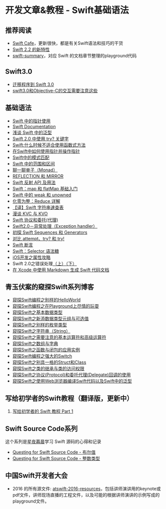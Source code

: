 # 开发文章&教程 - Swift基础语法
## 推荐阅读
- [Swift Cafe][1]，更新很快，都是有关Swift语法和技巧的干货
- [Swift 2.2 的新特性][2]
- [swift-summary][3]，对应 Swift 的文档章节整理的playground代码

## Swift3.0
- [迁移程序到 Swift 3.0][4]
- [swift3.0和Objective-C的交互需要注意这些][5]

## 基础语法
- [Swift 中的指针使用][6]
- [Swift Documentation][7]
- [浅谈 Swift 中的泛型][8]
- [Swift 2.0 中使用 try? 关键字][9]
- [Swift:什么时候不适合使用函数式方法][10]
- [在Swift中如何使用指针并操作指针][11]
- [Swift中的模式匹配][12]
- [Swift 中的范围和区间][13]
- [聊一聊单子（Monad）][14]
- [REFLECTION 和 MIRROR][15]
- [Swift 反射 API 及用法][16]
- [Swift：map 和 flatMap 基础入门][17]
- [Swift 中的 weak 和 unowned][18]
- [化零为整：Reduce 详解][19]
- [【译】Swift 字符串速查表][20]
- [漫谈 KVC 与 KVO][21]
- [Swift 协议和委托(代理)][22]
- [Swift2.0－异常处理（Exception handler）][23]
- [初探 Swift Sequences 和 Generators][24]
- [对比 attempt、try? 和 try!][25]
- [Swift 断言][26]
- [Swift：Selector 语法糖][27]
- [iOS开发之属性攻略][28]
- Swift 2.0之错误处理[（上）][29][（下）][30]
- [在 Xcode 中使用 Markdown 生成 Swift 代码文档][31]

## 青玉伏案的窥探Swift系列博客
- [窥探Swift编程之别样的HelloWorld][32]
- [窥探Swift编程之在Playground上尽情的玩耍][33]
- [窥探Swift之基本数据类型][34]
- [窥探Swift之新添数据类型元组与可选值][35]
- [窥探Swift之别样的枚举类型][36]
- [窥探Swift之字符串（String）][37]
- [窥探Swift之需要注意的基本运算符和高级运算符][38]
- [窥探Swift之数组与字典][39]
- [窥探Swift之函数与闭包的应用实例][40]
- [窥探Swift编程之强大的Switch][41]
- [窥探Swift之别具一格的Struct和Class][42]
- [窥探Swift之类的继承与类的访问权限][43]
- [窥探Swift之协议(Protocol)和委托代理(Delegate)回调的使用][44]
- [窥探Swift之使用Web浏览器编译Swift代码以及Swift中的泛型][45]

## 写给初学者的Swift教程（翻译版，更新中）
1. [写给初学者的 Swift 教程 Part 1][46]

## Swift Source Code系列
这个系列是[星夜暮晨][47]学习 Swift 源码的心得和记录
- [Questing for Swift Source Code - 布尔值][48]
- [Questing for Swift Source Code -  整数类型][49]

## 中国Swift开发者大会
- 2016 的所有源文件: [atswift-2016-resources][50]，包括讲师演讲用的keynote或pdf文件，讲师现场直播的工程文件，以及可能的根据讲师演讲的示例写成的playground文件。

[1]:	http://swiftcafe.io/ "Swift Cafe"
[2]:	http://chengway.in/swift-2-2-de-xin-te-xing/
[3]:	https://github.com/jakarmy/swift-summary "swift-summary"
[4]:	http://www.jianshu.com/p/198405c1c467 "迁移程序到 Swift 3.0"
[5]:	http://www.jianshu.com/p/992af0be91b7 "swift3.0和Objective-C的交互需要注意这些"
[6]:	http://onevcat.com/2015/01/swift-pointer/
[7]:	http://nshipster.cn/swift-documentation/
[8]:	http://swift.gg/2015/09/16/swift-generics/ "浅谈 Swift 中的泛型"
[9]:	http://swift.gg/2015/08/31/swift-2-lets-try/ "Swift 2.0 中使用 try? 关键字"
[10]:	http://swift.gg/2015/08/28/swift_when_the_functional_approach_is_not_right/ "Swift:什么时候不适合使用函数式方法"
[11]:	https://github.com/icepy/_posts/issues/3
[12]:	http://swift.gg/2015/10/16/swift-pattern-matching/ "Swift中的模式匹配"
[13]:	http://swift.gg/2015/10/26/swift-ranges-and-intervals/ "Swift 中的范围和区间"
[14]:	http://swift.gg/2015/10/30/lets-talk-about-monads/ "聊一聊单子（Monad）"
[15]:	http://swifter.tips/reflect/
[16]:	http://swift.gg/2015/11/23/swift-reflection-api-what-you-can-do/ "Swift 反射 API 及用法"
[17]:	http://swift.gg/2015/11/26/swift-map-and-flatmap/ "Swift：map 和 flatMap 基础入门"
[18]:	http://swift.gg/2015/12/02/swift-weak-and-unowned/ "Swift 中的 weak 和 unowned"
[19]:	http://swift.gg/2015/12/10/reduce-all-the-things/ "化零为整：Reduce 详解"
[20]:	http://www.cocoachina.com/swift/20151218/14746.html
[21]:	http://swiftcafe.io/2016/01/03/kvc/ "漫谈 KVC 与 KVO"
[22]:	http://www.cnblogs.com/xilanglang/p/5143613.html "Swift 协议和委托(代理)"
[23]:	http://www.cnblogs.com/GarveyCalvin/p/5081608.html "Swift2.0－异常处理（Exception handler）"
[24]:	http://swift.gg/2016/03/10/experimenting-with-swift-2-sequencetype-generatortype/ "初探 Swift Sequences 和 Generators"
[25]:	http://swift.gg/2016/04/15/swift-my-attempt-code-vs-try-and-try/ "对比 attempt、try? 和 try!"
[26]:	http://swift.gg/2016/05/11/friday-qa-2016-03-04-swift-asserts/ "Friday Q&A 2016-03-04：Swift 断言"
[27]:	http://swift.gg/2016/06/02/swift-selector-syntax-sugar/ "Swift：Selector 语法糖"
[28]:	http://www.jianshu.com/p/cad5cb401b07 "iOS开发之属性攻略"
[29]:	http://www.swiftyper.com/Swift/swift2_error_handling.html
[30]:	http://www.swiftyper.com/Swift/swift2_error_handling_part_2.html
[31]:	http://swift.gg/2016/06/15/swift-markdown/ "在 Xcode 中使用 Markdown 生成 Swift 代码文档"
[32]:	http://www.cnblogs.com/ludashi/p/4451207.html "窥探Swift编程之别样的HelloWorld"
[33]:	http://www.cnblogs.com/ludashi/p/4451481.html "窥探Swift编程之在Playground上尽情的玩耍"
[34]:	http://www.cnblogs.com/ludashi/p/4454496.html "窥探Swift之基本数据类型"
[35]:	http://www.cnblogs.com/ludashi/p/4711010.html "窥探Swift之新添数据类型元组与可选值"
[36]:	http://www.cnblogs.com/ludashi/p/4721158.html "窥探Swift之别样的枚举类型"
[37]:	http://www.cnblogs.com/ludashi/p/4725018.html "窥探Swift之字符串（String）"
[38]:	http://www.cnblogs.com/ludashi/p/4963036.html "窥探Swift之需要注意的基本运算符和高级运算符"
[39]:	http://www.cnblogs.com/ludashi/p/5006321.html "窥探Swift之数组与字典"
[40]:	http://www.cnblogs.com/ludashi/p/4968837.html "窥探Swift之函数与闭包的应用实例"
[41]:	http://www.cnblogs.com/ludashi/p/5033542.html "窥探Swift编程之强大的Switch"
[42]:	http://www.cnblogs.com/ludashi/p/5044196.html "窥探Swift之别具一格的Struct和Class"
[43]:	http://www.cnblogs.com/ludashi/p/5048831.html "窥探Swift之类的继承与类的访问权限"
[44]:	http://www.cnblogs.com/ludashi/p/5057858.html "窥探Swift之协议(Protocol)和委托代理(Delegate)回调的使用"
[45]:	http://www.cnblogs.com/ludashi/p/5066286.html "窥探Swift之使用Web浏览器编译Swift代码以及Swift中的泛型"
[46]:	http://swift.gg/2015/11/13/swift-tutorial-for-beginners-part-1/ "写给初学者的 Swift 教程 Part 1"
[47]:	http://www.jianshu.com/users/ef1058d2d851 "星夜暮晨"
[48]:	http://www.jianshu.com/p/217510b270f1 "Questing for Swift Source Code - 布尔值"
[49]:	http://www.jianshu.com/p/ae67b4d37159 "Questing for Swift Source Code -  整数类型"
[50]:	https://github.com/atConf/atswift-2016-resources "atswift-2016-resources"